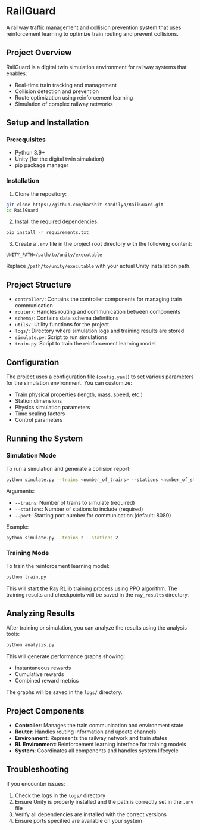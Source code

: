 # RailGuard

A railway traffic management and collision prevention system that uses reinforcement learning to optimize train routing and prevent collisions.

## Project Overview

RailGuard is a digital twin simulation environment for railway systems that enables:
- Real-time train tracking and management
- Collision detection and prevention
- Route optimization using reinforcement learning
- Simulation of complex railway networks

## Setup and Installation

### Prerequisites

- Python 3.9+
- Unity (for the digital twin simulation)
- pip package manager

### Installation

1. Clone the repository:
```bash
git clone https://github.com/harshit-sandilya/RailGuard.git
cd RailGuard
```

2. Install the required dependencies:
```bash
pip install -r requirements.txt
```

3. Create a `.env` file in the project root directory with the following content:
```
UNITY_PATH=/path/to/unity/executable
```
Replace `/path/to/unity/executable` with your actual Unity installation path.

## Project Structure

- `controller/`: Contains the controller components for managing train communication
- `router/`: Handles routing and communication between components
- `schema/`: Contains data schema definitions
- `utils/`: Utility functions for the project
- `logs/`: Directory where simulation logs and training results are stored
- `simulate.py`: Script to run simulations
- `train.py`: Script to train the reinforcement learning model

## Configuration

The project uses a configuration file (`config.yaml`) to set various parameters for the simulation environment. You can customize:

- Train physical properties (length, mass, speed, etc.)
- Station dimensions
- Physics simulation parameters
- Time scaling factors
- Control parameters

## Running the System

### Simulation Mode

To run a simulation and generate a collision report:

```bash
python simulate.py --trains <number_of_trains> --stations <number_of_stations> --port <port_number>
```

Arguments:
- `--trains`: Number of trains to simulate (required)
- `--stations`: Number of stations to include (required)
- `--port`: Starting port number for communication (default: 8080)

Example:
```bash
python simulate.py --trains 2 --stations 2
```

### Training Mode

To train the reinforcement learning model:

```bash
python train.py
```

This will start the Ray RLlib training process using PPO algorithm. The training results and checkpoints will be saved in the `ray_results` directory.

## Analyzing Results

After training or simulation, you can analyze the results using the analysis tools:

```bash
python analysis.py
```

This will generate performance graphs showing:
- Instantaneous rewards
- Cumulative rewards
- Combined reward metrics

The graphs will be saved in the `logs/` directory.

## Project Components

- **Controller**: Manages the train communication and environment state
- **Router**: Handles routing information and update channels
- **Environment**: Represents the railway network and train states
- **RL Environment**: Reinforcement learning interface for training models
- **System**: Coordinates all components and handles system lifecycle

## Troubleshooting

If you encounter issues:

1. Check the logs in the `logs/` directory
2. Ensure Unity is properly installed and the path is correctly set in the `.env` file
3. Verify all dependencies are installed with the correct versions
4. Ensure ports specified are available on your system